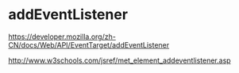# addEventListener  



https://developer.mozilla.org/zh-CN/docs/Web/API/EventTarget/addEventListener  

http://www.w3schools.com/jsref/met_element_addeventlistener.asp







